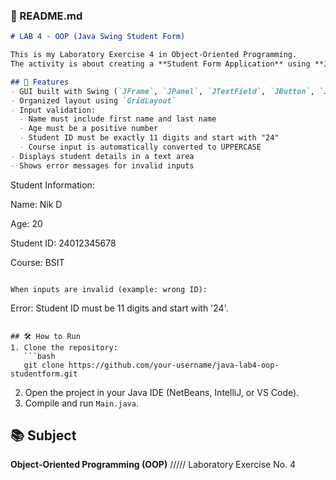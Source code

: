 ### 📝 README.md

```markdown
# LAB 4 - OOP (Java Swing Student Form)

This is my Laboratory Exercise 4 in Object-Oriented Programming.  
The activity is about creating a **Student Form Application** using **Java Swing**.

## 🚀 Features
- GUI built with Swing (`JFrame`, `JPanel`, `JTextField`, `JButton`, `JTextArea`)
- Organized layout using `GridLayout`
- Input validation:
  - Name must include first name and last name
  - Age must be a positive number
  - Student ID must be exactly 11 digits and start with "24"
  - Course input is automatically converted to UPPERCASE
- Displays student details in a text area
- Shows error messages for invalid inputs

```

Student Information:

Name: Nik D

Age: 20

Student ID: 24012345678

Course: BSIT

```

When inputs are invalid (example: wrong ID):
```

Error: Student ID must be 11 digits and start with '24'.

````

## 🛠️ How to Run
1. Clone the repository:
   ```bash
   git clone https://github.com/your-username/java-lab4-oop-studentform.git
````

2. Open the project in your Java IDE (NetBeans, IntelliJ, or VS Code).
3. Compile and run `Main.java`.

## 📚 Subject

**Object-Oriented Programming (OOP)**
/////
Laboratory Exercise No. 4
